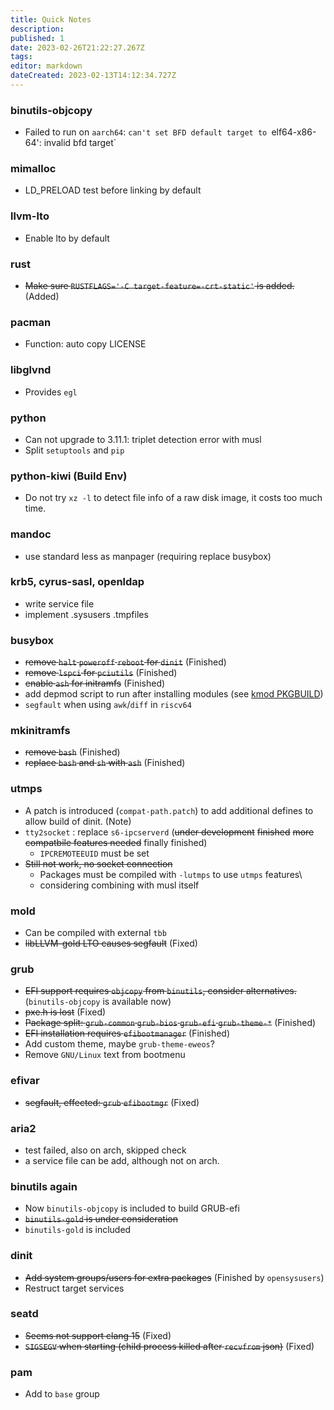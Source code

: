 ```yaml
---
title: Quick Notes
description: 
published: 1
date: 2023-02-26T21:22:27.267Z
tags: 
editor: markdown
dateCreated: 2023-02-13T14:12:34.727Z
---
```


### binutils-objcopy
- Failed to run on `aarch64`: `can't set BFD default target to `elf64-x86-64': invalid bfd target`

### mimalloc
- LD_PRELOAD test before linking by default

### llvm-lto
- Enable lto by default

### rust
- ~~Make sure `RUSTFLAGS='-C target-feature=-crt-static'` is added.~~ (Added)

### pacman
- Function: auto copy LICENSE

### libglvnd
- Provides `egl`

### python
- Can not upgrade to 3.11.1: triplet detection error with musl
- Split `setuptools` and `pip`

### python-kiwi (Build Env)
- Do not try `xz -l` to detect file info of a raw disk image, it costs too much time.

### mandoc
- use standard less as manpager (requiring replace busybox)         

### krb5, cyrus-sasl, openldap
- write service file
- implement .sysusers .tmpfiles

### busybox

- ~~remove `halt` `poweroff` `reboot` for `dinit`~~ (Finished)
- ~~remove `lspci` for `pciutils`~~ (Finished)
- ~~enable `ash` for initramfs~~ (Finished)
- add depmod script to run after installing modules (see [kmod PKGBUILD](https://github.com/archlinux/svntogit-packages/blob/packages/kmod/trunk/depmod-search.conf))
- `segfault` when using `awk`/`diff` in `riscv64`

### mkinitramfs

- ~~remove `bash`~~ (Finished)
- ~~replace `bash` and `sh` with `ash`~~ (Finished)

### utmps

- A patch is introduced (`compat-path.patch`) to add additional defines to allow build of dinit. (Note)
- `tty2socket` : replace `s6-ipcserverd` (~~under development~~ ~~finished~~ ~~more compatbile features needed~~ finally finished)
  - `IPCREMOTEEUID` must be set
- ~~Still not work, no socket connection~~
  - Packages must be compiled with `-lutmps` to use `utmps` features\
  - considering combining with musl itself

### mold

- Can be compiled with external `tbb`
- ~~libLLVM-gold LTO causes segfault~~ (Fixed)

### grub

- ~~EFI support requires `objcopy` from `binutils`, consider alternatives.~~ (`binutils-objcopy` is available now)
- ~~pxe.h is lost~~ (Fixed)
- ~~Package split: `grub-common` `grub-bios` `grub-efi` `grub-theme-*`~~ (Finished)
- ~~EFI installation requires `efibootmanager`~~ (Finished)
- Add custom theme, maybe `grub-theme-eweos`?
- Remove `GNU/Linux` text from bootmenu

### efivar

- ~~segfault, effected: `grub` `efibootmgr`~~ (Fixed)

### aria2

- test failed, also on arch, skipped check
- a service file can be add, although not on arch.

### binutils again

- Now `binutils-objcopy` is included to build GRUB-efi
- ~~`binutils-gold` is under consideration~~
- `binutils-gold` is included

### dinit

- ~~Add system groups/users for extra packages~~ (Finished by `opensysusers`)
- Restruct target services

### seatd

- ~~Seems not support clang 15~~ (Fixed)
- ~~`SIGSEGV` when starting (child process killed after `recvfrom` json)~~ (Fixed)

### pam

- Add to `base` group